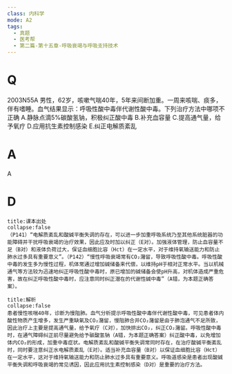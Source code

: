 ```yaml
---
class: 内科学
mode: A2
tags:
  - 真题
  - 医考帮
  - 第二篇-第十五章-呼吸衰竭与呼吸支持技术
---
```


# Q
2003N55A 男性，62岁，咳嗽气喘40年，5年来间断加重。一周来咳喘、痰多，伴有嗜睡。血气结果显示：呼吸性酸中毒伴代谢性酸中毒。下列治疗方法中哪项不正确
A.静脉点滴5%碳酸氢钠，积极纠正酸中毒
B.补充血容量
C.提高通气量，给予氧疗
D.应用抗生素控制感染
E.纠正电解质紊乱

# A
A
# D
```ad-note
title:课本出处
collapse:false
（P141）“电解质紊乱和酸碱平衡失调的存在，可以进一步加重呼吸系统乃至其他系统脏器的功能障碍并干扰呼吸衰竭的治疗效果，因此应及时加以纠正（E对）。加强液体管理，防止血容量不足（B对）和液体负荷过大，保证血细胞比容（Hct）在一定水平，对于维持氧输送能力和防止肺水过多具有重要意义”。（P142）“慢性呼吸衰竭常有CO₂潴留，导致呼吸性酸中毒。呼吸性酸中毒的发生多为慢性过程，机体常通过增加碱储备来代偿，以维持pH于相对正常水平。当以机械通气等方法较为迅速地纠正呼吸性酸中毒时，原已增加的碱储备会使pH升高，对机体造成严重危害，故在纠正呼吸性酸中毒时，应注意同时纠正潜在的代谢性碱中毒”（A错，为本题正确答案）。
```

```ad-summary
title:解析
collapse:false
患者慢性咳喘40年，诊断为慢阻肺。血气分析提示呼吸性酸中毒伴代谢性酸中毒，可见患者体内酸性物质产生增多，发生严重缺氧及CO₂潴留，慢阻肺合并CO₂潴留是由于肺泡通气不足所致，因此治疗上主要是提高通气量，给予氧疗（C对），加快排出CO₂，纠正CO₂潴留。呼吸性酸中毒时，在通气障碍纠正前尽量避免给予碳酸氢钠（A错，为本题正确答案）纠正酸中毒，以免增加体内CO₂的形成，加重中毒症状。电解质紊乱和酸碱平衡失调常同时存在，在治疗酸碱平衡紊乱时，同时要注意纠正水电解质紊乱（E对）。适当补充血容量（B对）以保证血细胞比容（Hct）在一定水平，这对于维持氧输送能力和防止肺水过多具有重要意义。呼吸道感染是患者出现酸碱平衡失调和呼吸衰竭的常见诱因，因此应用抗生素控制感染（D对）是重要的治疗方法。
```

